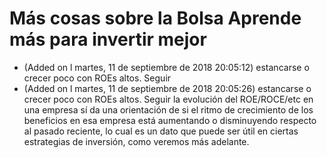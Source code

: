 # Más cosas sobre la Bolsa Aprende más para invertir mejor
- (Added on l martes, 11 de septiembre de 2018 20:05:12) estancarse o crecer poco con ROEs altos. Seguir
- (Added on l martes, 11 de septiembre de 2018 20:05:26) estancarse o crecer poco con ROEs altos. Seguir la evolución del ROE/ROCE/etc en una empresa sí da una orientación de si el ritmo de crecimiento de los beneficios en esa empresa está aumentando o disminuyendo respecto al pasado reciente, lo cual es un dato que puede ser útil en ciertas estrategias de inversión, como veremos más adelante.

